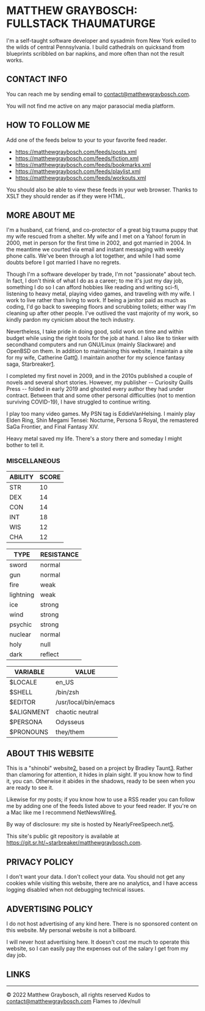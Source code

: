 MATTHEW GRAYBOSCH: FULLSTACK THAUMATURGE
========================================

I'm a self-taught software developer and sysadmin from New York exiled to the wilds of central Pennsylvania. I build cathedrals on quicksand from blueprints scribbled on bar napkins, and more often than not the result works.


CONTACT INFO
------------

You can reach me by sending email to <contact@matthewgraybosch.com>.

You will not find me active on any major parasocial media platform.


HOW TO FOLLOW ME
----------------

Add one of the feeds below to your to your favorite feed reader.

- <https://matthewgraybosch.com/feeds/posts.xml>
- <https://matthewgraybosch.com/feeds/fiction.xml>
- <https://matthewgraybosch.com/feeds/bookmarks.xml>
- <https://matthewgraybosch.com/feeds/playlist.xml>
- <https://matthewgraybosch.com/feeds/workouts.xml>

You should also be able to view these feeds in your web browser. Thanks to XSLT they should render as if they were HTML.


MORE ABOUT ME
-------------

I'm a husband, cat friend, and co-protector of a great big trauma puppy that my wife rescued from a shelter. My wife and I met on a Yahoo! forum in 2000, met in person for the first time in 2002, and got married in 2004. In the meantime we courted via email and instant messaging with weekly phone calls. We've been through a lot together, and while I had some doubts before I got married I have no regrets.

Though I'm a software developer by trade, I'm not "passionate" about tech. In fact, I don't think of what I do as a career; to me it's just my day job, something I do so I can afford hobbies like reading and writing sci-fi, listening to heavy metal, playing video games, and traveling with my wife. I work to live rather than living to work. If being a janitor paid as much as coding, I'd go back to sweeping floors and scrubbing toilets; either way I'm cleaning up after other people. I've outlived the vast majority of my work, so kindly pardon my cynicism about the tech industry.

Nevertheless, I take pride in doing good, solid work on time and within budget while using the right tools for the job at hand. I also like to tinker with secondhand computers and run GNU/Linux (mainly Slackware) and OpenBSD on them. In addition to maintaining this website, I maintain a site for my wife, Catherine Gatt[0]. I maintain another for my science fantasy saga, Starbreaker[1].

I completed my first novel in 2009, and in the 2010s published a couple of novels and several short stories. However, my publisher -- Curiosity Quills Press -- folded in early 2019 and ghosted every author they had under contract. Between that and some other personal difficulties (not to mention surviving COVID-19), I have struggled to continue writing.

I play too many video games. My PSN tag is EddieVanHelsing. I mainly play Elden Ring, Shin Megami Tensei: Nocturne, Persona 5 Royal, the remastered SaGa Frontier, and Final Fantasy XIV.

Heavy metal saved my life. There's a story there and someday I might bother to tell it.


### MISCELLANEOUS ###

ABILITY | SCORE
--------|------
STR     | 10
DEX     | 14  
CON     | 14  
INT     | 18  
WIS     | 12  
CHA     | 12


TYPE      | RESISTANCE
----------|-----------
sword     | normal  
gun       | normal  
fire      | weak  
lightning | weak  
ice       | strong  
wind      | strong  
psychic   | strong  
nuclear   | normal  
holy      | null  
dark      | reflect  


VARIABLE   | VALUE
-----------|------
$LOCALE    | en_US
$SHELL     | /bin/zsh
$EDITOR    | /usr/local/bin/emacs
$ALIGNMENT | chaotic neutral
$PERSONA   | Odysseus
$PRONOUNS  | they/them


ABOUT THIS WEBSITE
------------------

This is a "shinobi" website[2], based on a project by Bradley Taunt[3]. Rather than clamoring for attention, it hides in plain sight. If you know how to find it, you can. Otherwise it abides in the shadows, ready to be seen when you are ready to see it.

Likewise for my posts; if you know how to use a RSS reader you can follow me by adding one of the feeds listed above to your feed reader. If you're on a Mac like me I recommend NetNewsWire[4].

By way of disclosure: my site is hosted by NearlyFreeSpeech.net[5].

This site's public git repository is available at <https://git.sr.ht/~starbreaker/matthewgraybosch.com>.


PRIVACY POLICY
--------------

I don't want your data. I don't collect your data. You should not get any cookies while visiting this website, there are no analytics, and I have access logging disabled when not debugging technical issues.


ADVERTISING POLICY
------------------

I do not host advertising of any kind here. There is no sponsored content on this website. My personal website is not a billboard.

I will never host advertising here. It doesn't cost me much to operate this website, so I can easily pay the expenses out of the salary I get from my day job.


LINKS
-----

[0]: https://catherinegatt.com/
[1]: https://starbreaker.org/
[2]: https://shinobi.website/
[3]: https://tdarb.org/
[4]: https://netnewswire.org/
[5]: https://nearlyfreespeech.net/

*****

© 2022 Matthew Graybosch, all rights reserved
Kudos to <contact@matthewgraybosch.com>
Flames to /dev/null

